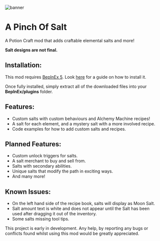 ![banner](https://user-images.githubusercontent.com/91914593/136452272-30e682c0-ec82-4d1b-a6ad-8dd266dc1653.png)
# A Pinch Of Salt

 A Potion Craft mod that adds craftable elemental salts and more!
 
 **Salt designs are not final.**
 
## Installation:

This mod requires [BepInEx 5](https://github.com/BepInEx/BepInEx/releases). Look [here](https://docs.bepinex.dev/master/articles/user_guide/installation/unity_mono.html) for a guide on how to install it.

Once fully installed, simply extract all of the downloaded files into your **BepInEx/plugins** folder.

## Features:
* Custom salts with custom behaviours and Alchemy Machine recipes!
* A salt for each element, and a mystery salt with a more involved recipe.
* Code examples for how to add custom salts and recipes.

## Planned Features:

* Custom unlock triggers for salts.
* A salt merchant to buy and sell from.
* Salts with secondary abilities.
* Unique salts that modify the path in exciting ways.
* And many more!

## Known Issues:

* On the left hand side of the recipe book, salts will display as Moon Salt.
* Salt amount text is white and does not appear until the Salt has been used after dragging it out of the inventory.
* Some salts missing tool tips.

This project is early in development. Any help, by reporting any bugs or conflicts found whilst using this mod would be greatly appreciated.
